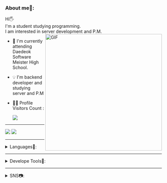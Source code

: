 
  ### About me👻:
Hi🖐<br/>
I'm a student studying programming.<br/>
I am interested in server development and P.M.
<img align="right" width="375" alt="GIF" src="https://github.com/vimalverma558/vimalverma558/blob/v2/img/dino.gif" />

- 📝 I'm currently attending Daedeok Software Meister High School.
- 💡  I'm backend developer and studying server and P.M 
- 🙇‍♂️ Profile Visitors Count :
  
  ![](https://visitor-badge.glitch.me/badge?page_id=choisunghyun0424
)

---

  <img src="https://github-readme-stats.anuraghazra1.vercel.app/api?username=choisunghyun0424&show_icons=true&include_all_commits=true&theme=material-palenight"/>
  <img src="https://github-readme-stats.vercel.app/api/top-langs/?username=choisunghyun&hide=r,jupyter%20notebook,c%23&count_private=true&langs_count=10&theme=material-palenight"/>
  
---
  
<details>
<summary>
Languages💬:
</summary>
<br/>
<code><img height="20" src="https://img.icons8.com/color/48/000000/java-coffee-cup-logo--v1.png"></code>
<code><img height="20" src="https://img.icons8.com/color/48/000000/spring-logo.png"></code>
<code><img height="20" src="https://img.icons8.com/color/48/000000/c-programming.png"></code> 
<code><img height="20" src="https://img.icons8.com/color/48/000000/c-plus-plus-logo.png"></code>
</details>

---
  
<details>
<summary>
Develope Tools🔨:
</summary>
<br/>
<code><img height="20" src="https://img.icons8.com/color/48/000000/visual-studio-2019.png"></code>
<code><img height="20" src="https://img.icons8.com/color/48/000000/visual-studio-code-2019.png"></code>
<code><img height="20" src="https://img.icons8.com/color/48/000000/intellij-idea.png"></code>
<code><img height="20" src="https://img.icons8.com/color/48/000000/notion--v1.png"></code>
<code><img height="20" src="https://img.icons8.com/windows/32/000000/gitkraken.png"></code>
</details>

---

<details>
<summary>
SNS📷:
</summary>
<br/>
</a> <a href="https://instagram.com/choi_da__cheese"> <img src="http://img.shields.io/badge/-Instagram-black?style=flat&logo=Instagram&link=https://https://www.instagram.com/choi_da__cheese/"
</a> <a href="https://www.facebook.com/profile.php?id=100057890426325"> <img src="http://img.shields.io/badge/-facebook-black?style=flat&logo=Facebook&link=https://https://www.facebook.com/profile.php?id=100057890426325"                                                           
</details>
